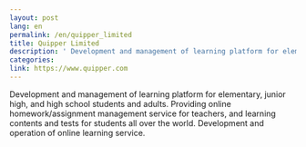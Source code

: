 ```yaml
---
layout: post
lang: en
permalink: /en/quipper_limited
title: Quipper Limited
description: ' Development and management of learning platform for elementary, junior high, and high school students and adults. Providing online homework/assignment management service for teachers, and learning contents and tests for students all over the world. Development and operation of online learning service. '
categories: 
link: https://www.quipper.com
---
```


<p>Development and management of learning platform for elementary, junior high, and high school students and adults. Providing online homework/assignment management service for teachers, and learning contents and tests for students all over the world. Development and operation of online learning service.</p>
